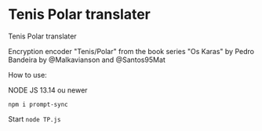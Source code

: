# Tenis Polar translater
 Tenis Polar translater
 
 Encryption encoder "Tenis/Polar" from the book series "Os Karas" by Pedro Bandeira by @Malkavianson and @Santos95Mat
 
 How to use:

 NODE JS 13.14 ou newer

 ```npm i prompt-sync```

Start ```node TP.js```